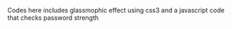 Codes here includes glassmophic effect using css3 and a javascript code that checks password strength
